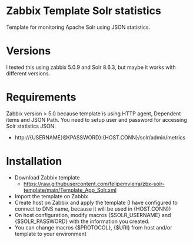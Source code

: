 # Zabbix Template Solr statistics
Template for monitoring Apache Solr using JSON statistics.

# Versions
I tested this using zabbix 5.0.9 and Solr 8.6.3, but maybe it works with different versions.

# Requirements
Zabbix version > 5.0 because template is using HTTP agent, Dependent items and JSON Path. 
You need to setup user and password for accessing Solr statistics JSON:
* http://{USERNAME}@{PASSWORD}:{HOST.CONN}/solr/admin/metrics

# Installation
* Download Zabbix template
  * https://raw.githubusercontent.com/felipemvieira/zbx-solr-template/main/Template_App_Solr.xml
* Import the template on Zabbix
* Create host on Zabbix and apply the template (I have configured to connect to DNS name, because it will be used in {HOST.CONN})
* On host configuration, modify macros {$SOLR_USERNAME} and {$SOLR_PASSWORD} with the information you created.
* You can change macros {$PROTOCOL}, {$URI} from host and/or template to your environment
